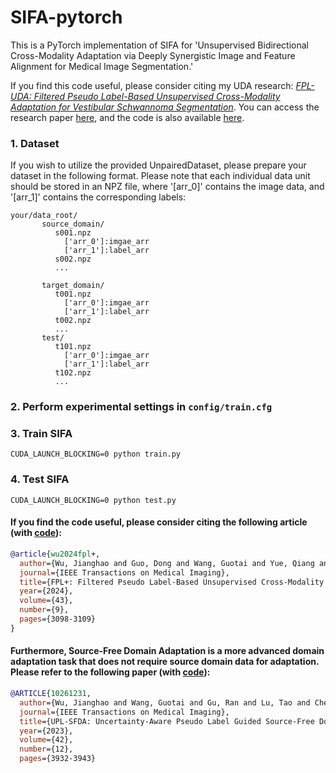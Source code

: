 ﻿# SIFA-pytorch
This is a PyTorch implementation of SIFA for 'Unsupervised Bidirectional Cross-Modality Adaptation via Deeply Synergistic Image and Feature Alignment for Medical Image Segmentation.'

If you find this code useful, please consider citing my UDA research: [*FPL-UDA: Filtered Pseudo Label-Based Unsupervised Cross-Modality Adaptation for Vestibular Schwannoma Segmentation*](https://ieeexplore.ieee.org/abstract/document/9761706). You can access the research paper [here](https://ieeexplore.ieee.org/abstract/document/9761706), and the code is also available [here](https://github.com/JianghaoWu/FPL-UDA).

### 1. Dataset

If you wish to utilize the provided UnpairedDataset, please prepare your dataset in the following format. Please note that each individual data unit should be stored in an NPZ file, where '[arr_0]' contains the image data, and '[arr_1]' contains the corresponding labels:
```
your/data_root/
       source_domain/
          s001.npz
            ['arr_0']:imgae_arr
            ['arr_1']:label_arr
          s002.npz
          ...

       target_domain/
          t001.npz
            ['arr_0']:imgae_arr
            ['arr_1']:label_arr
          t002.npz
          ...
       test/
          t101.npz
            ['arr_0']:imgae_arr
            ['arr_1']:label_arr
          t102.npz
          ...
```

### 2. Perform experimental settings in ```config/train.cfg```

### 3. Train SIFA
```
CUDA_LAUNCH_BLOCKING=0 python train.py
```

### 4. Test SIFA
```
CUDA_LAUNCH_BLOCKING=0 python test.py
```


#### If you find the code useful, please consider citing the following article (with [code](https://github.com/HiLab-git/FPL-plus)):

```bibtex
@article{wu2024fpl+,
  author={Wu, Jianghao and Guo, Dong and Wang, Guotai and Yue, Qiang and Yu, Huijun and Li, Kang and Zhang, Shaoting},
  journal={IEEE Transactions on Medical Imaging}, 
  title={FPL+: Filtered Pseudo Label-Based Unsupervised Cross-Modality Adaptation for 3D Medical Image Segmentation}, 
  year={2024},
  volume={43},
  number={9},
  pages={3098-3109}
}


```
#### Furthermore, Source-Free Domain Adaptation is a more advanced domain adaptation task that does not require source domain data for adaptation. Please refer to the following paper (with [code](https://github.com/HiLab-git/UPL-SFDA)):
```bibtex
@ARTICLE{10261231,
  author={Wu, Jianghao and Wang, Guotai and Gu, Ran and Lu, Tao and Chen, Yinan and Zhu, Wentao and Vercauteren, Tom and Ourselin, Sébastien and Zhang, Shaoting},
  journal={IEEE Transactions on Medical Imaging}, 
  title={UPL-SFDA: Uncertainty-Aware Pseudo Label Guided Source-Free Domain Adaptation for Medical Image Segmentation}, 
  year={2023},
  volume={42},
  number={12},
  pages={3932-3943}

```
